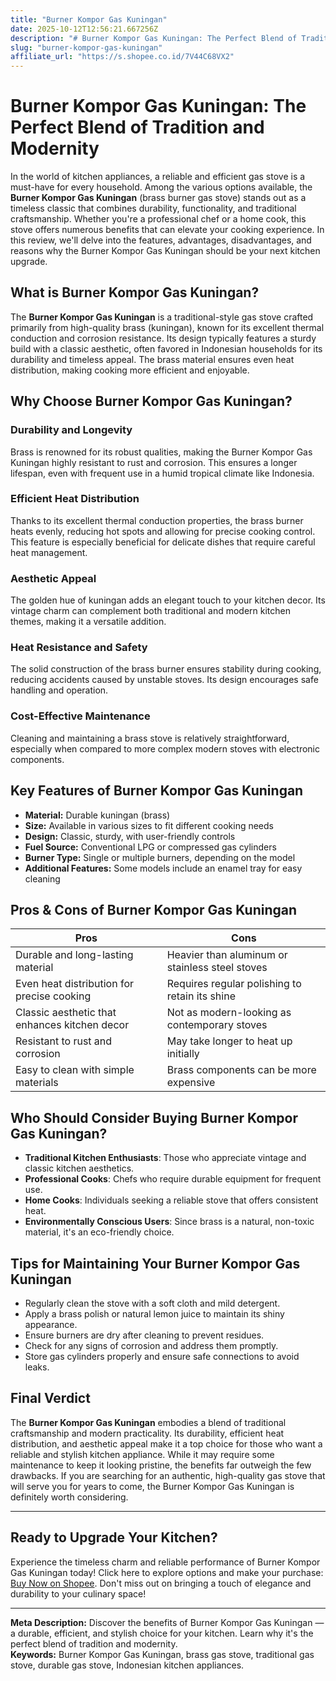 ```yaml
---
title: "Burner Kompor Gas Kuningan"
date: 2025-10-12T12:56:21.667256Z
description: "# Burner Kompor Gas Kuningan: The Perfect Blend of Tradition and Modernity..."
slug: "burner-kompor-gas-kuningan"
affiliate_url: "https://s.shopee.co.id/7V44C68VX2"
---
```

# Burner Kompor Gas Kuningan: The Perfect Blend of Tradition and Modernity

In the world of kitchen appliances, a reliable and efficient gas stove is a must-have for every household. Among the various options available, the **Burner Kompor Gas Kuningan** (brass burner gas stove) stands out as a timeless classic that combines durability, functionality, and traditional craftsmanship. Whether you're a professional chef or a home cook, this stove offers numerous benefits that can elevate your cooking experience. In this review, we'll delve into the features, advantages, disadvantages, and reasons why the Burner Kompor Gas Kuningan should be your next kitchen upgrade.

## What is Burner Kompor Gas Kuningan?

The **Burner Kompor Gas Kuningan** is a traditional-style gas stove crafted primarily from high-quality brass (kuningan), known for its excellent thermal conduction and corrosion resistance. Its design typically features a sturdy build with a classic aesthetic, often favored in Indonesian households for its durability and timeless appeal. The brass material ensures even heat distribution, making cooking more efficient and enjoyable.

## Why Choose Burner Kompor Gas Kuningan?

### Durability and Longevity

Brass is renowned for its robust qualities, making the Burner Kompor Gas Kuningan highly resistant to rust and corrosion. This ensures a longer lifespan, even with frequent use in a humid tropical climate like Indonesia.

### Efficient Heat Distribution

Thanks to its excellent thermal conduction properties, the brass burner heats evenly, reducing hot spots and allowing for precise cooking control. This feature is especially beneficial for delicate dishes that require careful heat management.

### Aesthetic Appeal

The golden hue of kuningan adds an elegant touch to your kitchen decor. Its vintage charm can complement both traditional and modern kitchen themes, making it a versatile addition.

### Heat Resistance and Safety

The solid construction of the brass burner ensures stability during cooking, reducing accidents caused by unstable stoves. Its design encourages safe handling and operation.

### Cost-Effective Maintenance

Cleaning and maintaining a brass stove is relatively straightforward, especially when compared to more complex modern stoves with electronic components.

## Key Features of Burner Kompor Gas Kuningan

- **Material:** Durable kuningan (brass)
- **Size:** Available in various sizes to fit different cooking needs
- **Design:** Classic, sturdy, with user-friendly controls
- **Fuel Source:** Conventional LPG or compressed gas cylinders
- **Burner Type:** Single or multiple burners, depending on the model
- **Additional Features:** Some models include an enamel tray for easy cleaning

## Pros & Cons of Burner Kompor Gas Kuningan

| Pros                                       | Cons                                              |
|--------------------------------------------|--------------------------------------------------|
| Durable and long-lasting material       | Heavier than aluminum or stainless steel stoves |
| Even heat distribution for precise cooking | Requires regular polishing to retain its shine |
| Classic aesthetic that enhances kitchen decor | Not as modern-looking as contemporary stoves |
| Resistant to rust and corrosion           | May take longer to heat up initially            |
| Easy to clean with simple materials        | Brass components can be more expensive          |

## Who Should Consider Buying Burner Kompor Gas Kuningan?

- **Traditional Kitchen Enthusiasts**: Those who appreciate vintage and classic kitchen aesthetics.
- **Professional Cooks**: Chefs who require durable equipment for frequent use.
- **Home Cooks**: Individuals seeking a reliable stove that offers consistent heat.
- **Environmentally Conscious Users**: Since brass is a natural, non-toxic material, it's an eco-friendly choice.

## Tips for Maintaining Your Burner Kompor Gas Kuningan

- Regularly clean the stove with a soft cloth and mild detergent.
- Apply a brass polish or natural lemon juice to maintain its shiny appearance.
- Ensure burners are dry after cleaning to prevent residues.
- Check for any signs of corrosion and address them promptly.
- Store gas cylinders properly and ensure safe connections to avoid leaks.

## Final Verdict

The **Burner Kompor Gas Kuningan** embodies a blend of traditional craftsmanship and modern practicality. Its durability, efficient heat distribution, and aesthetic appeal make it a top choice for those who want a reliable and stylish kitchen appliance. While it may require some maintenance to keep it looking pristine, the benefits far outweigh the few drawbacks. If you are searching for an authentic, high-quality gas stove that will serve you for years to come, the Burner Kompor Gas Kuningan is definitely worth considering.

---

## Ready to Upgrade Your Kitchen?

Experience the timeless charm and reliable performance of Burner Kompor Gas Kuningan today! Click here to explore options and make your purchase: [Buy Now on Shopee](https://s.shopee.co.id/7V44C68VX2). Don't miss out on bringing a touch of elegance and durability to your culinary space!

---

**Meta Description:** Discover the benefits of Burner Kompor Gas Kuningan — a durable, efficient, and stylish choice for your kitchen. Learn why it's the perfect blend of tradition and modernity.  
**Keywords:** Burner Kompor Gas Kuningan, brass gas stove, traditional gas stove, durable gas stove, Indonesian kitchen appliances.
